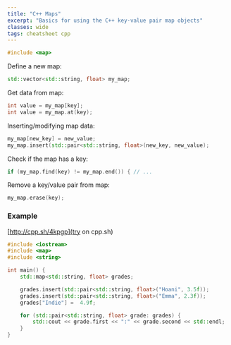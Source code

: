 ```yaml
---
title: "C++ Maps"
excerpt: "Basics for using the C++ key-value pair map objects"
classes: wide
tags: cheatsheet cpp
---
```


```cpp
#include <map>
```

Define a new map:
```cpp
std::vector<std::string, float> my_map;
```

Get data from map:
```cpp
int value = my_map[key];
int value = my_map.at(key);
```

Inserting/modifying map data:
```cpp
my_map[new_key] = new_value;
my_map.insert(std::pair<std::string, float>(new_key, new_value);
```

Check if the map has a key:
```cpp
if (my_map.find(key) != my_map.end()) { // ...
```

Remove a key/value pair from map:
```cpp
my_map.erase(key);
```

### Example

[http://cpp.sh/4kpgp](try on cpp.sh)

```cpp
#include <iostream>
#include <map>
#include <string>

int main() {
	std::map<std::string, float> grades;

	grades.insert(std::pair<std::string, float>("Hoani", 3.5f));
	grades.insert(std::pair<std::string, float>("Emma", 2.3f));
	grades["Indie"] =  4.9f;

	for (std::pair<std::string, float> grade: grades) {
		std::cout << grade.first << ":" << grade.second << std::endl;
	}
}
```
